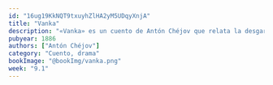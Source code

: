 ```yaml
---
id: "16ug19KkNQT9txuyhZlHA2yM5UDqyXnjA"
title: "Vanka"
description: "«Vanka» es un cuento de Antón Chéjov que relata la desgarradora historia de un niño huérfano que escribe una carta a su abuelo durante la Navidad, rogando ser rescatado de las penurias y el maltrato que sufre como aprendiz. Con gran sensibilidad, Chéjov aborda la inocencia y la desesperanza infantil."
pubyear: 1886
authors: ["Antón Chéjov"]
category: "Cuento, drama"
bookImage: "@bookImg/vanka.png"
week: "9.1"
---
```

